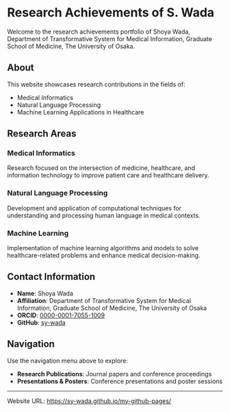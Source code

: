 # Research Achievements of S. Wada

Welcome to the research achievements portfolio of Shoya Wada, Department of Transformative System for Medical Information, Graduate School of Medicine, The University of Osaka.

## About

This website showcases research contributions in the fields of:
- Medical Informatics
- Natural Language Processing  
- Machine Learning Applications in Healthcare

## Research Areas

### Medical Informatics
Research focused on the intersection of medicine, healthcare, and information technology to improve patient care and healthcare delivery.

### Natural Language Processing
Development and application of computational techniques for understanding and processing human language in medical contexts.

### Machine Learning
Implementation of machine learning algorithms and models to solve healthcare-related problems and enhance medical decision-making.

## Contact Information

- **Name**: Shoya Wada
- **Affiliation**: Department of Transformative System for Medical Information, Graduate School of Medicine, The University of Osaka
- **ORCID**: [0000-0001-7055-1009](https://orcid.org/0000-0001-7055-1009)
- **GitHub**: [sy-wada](https://github.com/sy-wada)

## Navigation

Use the navigation menu above to explore:
- **Research Publications**: Journal papers and conference proceedings
- **Presentations & Posters**: Conference presentations and poster sessions

---

Website URL: https://sy-wada.github.io/my-github-pages/
